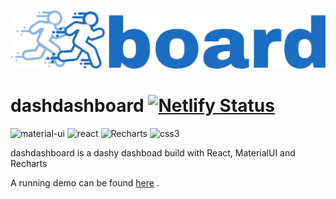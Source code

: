 <p align="center">
    <img src="./src/assets/img/dashdashboard.png">
</p>

# dashdashboard [![Netlify Status](https://api.netlify.com/api/v1/badges/7c781655-92ab-4ed1-9eea-79afd39d9a77/deploy-status)](https://app.netlify.com/sites/dashdashboard/deploys)
![material-ui](https://img.shields.io/badge/Material--UI-0081CB?style=for-the-badge&logo=material-ui&logoColor=white)
![react](https://img.shields.io/badge/React-20232A?style=for-the-badge&logo=react&logoColor=61DAFB)
![Recharts](https://img.shields.io/badge/recharts-1572B6?style=for-the-badge&logo=rechart&logoColor=white)
![css3](https://img.shields.io/badge/CSS3-1572B6?style=for-the-badge&logo=css3&logoColor=white)

dashdashboard is a dashy dashboad build with React, MaterialUI and Recharts

A running demo can be found [here](https://dashdashboard.netlify.com) .
